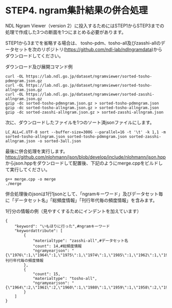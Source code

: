 # STEP4. ngram集計結果の併合処理

NDL Ngram Viewer（version 2）に投入するためにはSTEP1からSTEP3までの処理で作成した3つの断面を1つにまとめる必要があります。

STEP1から3までを省略する場合は、
tosho-pdm、tosho-all及びzasshi-allのデータセットを次のリポジトリ(https://github.com/ndl-lab/ndlngramdata)からダウンロードしてください。

ダウンロード及び展開コマンド例

```
curl -OL https://lab.ndl.go.jp/dataset/ngramviewer/sorted-tosho-pdmngram.json.gz
curl -OL https://lab.ndl.go.jp/dataset/ngramviewer/sorted-tosho-allngram.json.gz
curl -OL https://lab.ndl.go.jp/dataset/ngramviewer/sorted-zasshi-allngram.json.gz
gzip -dc sorted-tosho-pdmngram.json.gz > sorted-tosho-pdmngram.json
gzip -dc sorted-tosho-allngram.json.gz > sorted-tosho-allngram.json
gzip -dc sorted-zasshi-allngram.json.gz > sorted-zasshi-allngram.json
```

次に、ダウンロードしたファイルを1つのソート済jsonファイルにします。
```
LC_ALL=C.UTF-8 sort --buffer-size=300G --parallel=16 -t '\t' -k 1,1 -m sorted-tosho-allngram.json sorted-tosho-pdmngram.json sorted-zasshi-allngram.json -o sorted-3all.json
```

最後に併合処理を実行します。
https://github.com/nlohmann/json/blob/develop/include/nlohmann/json.hpp
からjson.hppをダウンロードして配置後、下記のようにmerge.cppをビルドして実行してください。
```
g++ merge.cpp -o merge
./merge
```

併合処理後のjsonは1行1jsonとして、「ngramキーワード」及びデータセット毎に「データセット名」「総頻度情報」「刊行年代毎の頻度情報」を含みます。

1行分の情報の例（見やすくするためにインデントを加えています）
```
{
    "keyword": "いもほりに行った",#ngramキーワード
    "keywordattribute": [
        {
            "materialtype": "zasshi-all",#データセット名
            "count": 14,#総頻度情報
            "ngramyearjson": "{\"1976\":1,\"1964\":1,\"1975\":1,\"1974\":1,\"1985\":1,\"1962\":1,\"1971\":1,\"1981\":1,\"1956\":3,\"1978\":1,\"1966\":1,\"1977\":1}"#刊行年代毎の頻度情報
        },
        {
            "count": 15,
            "materialtype": "tosho-all",
            "ngramyearjson": "{\"1964\":2,\"1961\":2,\"1960\":1,\"1980\":1,\"1959\":1,\"1958\":2,\"1957\":1,\"1967\":4,\"1955\":1}"
        }
    ]
}

```